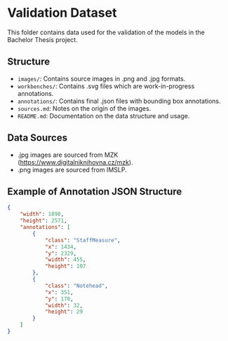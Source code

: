 # Validation Dataset

This folder contains data used for the validation of the models in the Bachelor Thesis project.

## Structure

- `images/`: Contains source images in .png and .jpg formats.
- `workbenches/`: Contains .svg files which are work-in-progress annotations.
- `annotations/`: Contains final .json files with bounding box annotations.
- `sources.md`: Notes on the origin of the images.
- `README.md`: Documentation on the data structure and usage.

## Data Sources

- .jpg images are sourced from MZK (https://www.digitalniknihovna.cz/mzk).
- .png images are sourced from IMSLP.

## Example of Annotation JSON Structure

```json
{
    "width": 1890,
    "height": 2571,
    "annotations": [
        {
            "class": "StaffMeasure",
            "x": 1434,
            "y": 2329,
            "width": 455,
            "height": 107
        },
        {
            "class": "Notehead",
            "x": 351,
            "y": 170,
            "width": 32,
            "height": 29
        }
    ]
}
```
